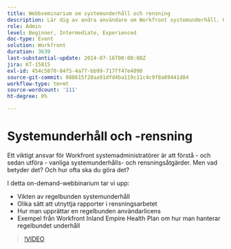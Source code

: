 ```yaml
---
title: Webbseminarium om systemunderhåll och rensning
description: Lär dig av andra användare om Workfront systemunderhåll. Upptäck vikten av regelbundna uppehåll, rapporter och verkliga exempel från Inland Empire Health Plan i vårt on-demand-webbinarium.
role: Admin
level: Beginner, Intermediate, Experienced
doc-type: Event
solution: Workfront
duration: 3639
last-substantial-update: 2024-07-16T00:00:00Z
jira: KT-15815
exl-id: 454c5870-84f5-4a77-bb99-717ff47e4090
source-git-commit: 088615f28aa91dfd4ba119c11c4c9f8a89441d84
workflow-type: tm+mt
source-wordcount: '111'
ht-degree: 0%

---
```


# Systemunderhåll och -rensning

Ett viktigt ansvar för Workfront systemadministratörer är att förstå - och sedan utföra - vanliga systemunderhålls- och rensningsåtgärder. Men vad betyder det? Och hur ofta ska du göra det?

I detta on-demand-webbinarium tar vi upp:

* Vikten av regelbunden systemunderhåll
* Olika sätt att utnyttja rapporter i rensningsarbetet
* Hur man upprättar en regelbunden användarlicens
* Exempel från Workfront Inland Empire Health Plan om hur man hanterar regelbundet underhåll

>[!VIDEO](https://video.tv.adobe.com/v/3431009/?learn=on)
